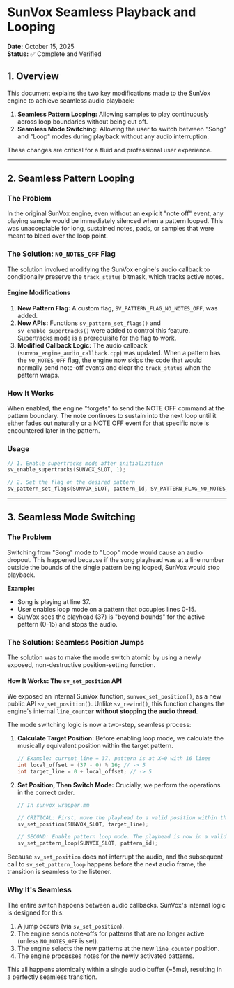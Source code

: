 
# SunVox Seamless Playback and Looping

**Date:** October 15, 2025  
**Status:** ✅ Complete and Verified

## 1. Overview

This document explains the two key modifications made to the SunVox engine to achieve seamless audio playback:
1.  **Seamless Pattern Looping:** Allowing samples to play continuously across loop boundaries without being cut off.
2.  **Seamless Mode Switching:** Allowing the user to switch between "Song" and "Loop" modes during playback without any audio interruption.

These changes are critical for a fluid and professional user experience.

---

## 2. Seamless Pattern Looping

### The Problem
In the original SunVox engine, even without an explicit "note off" event, any playing sample would be immediately silenced when a pattern looped. This was unacceptable for long, sustained notes, pads, or samples that were meant to bleed over the loop point.

### The Solution: `NO_NOTES_OFF` Flag

The solution involved modifying the SunVox engine's audio callback to conditionally preserve the `track_status` bitmask, which tracks active notes.

#### Engine Modifications
1.  **New Pattern Flag:** A custom flag, `SV_PATTERN_FLAG_NO_NOTES_OFF`, was added.
2.  **New APIs:** Functions `sv_pattern_set_flags()` and `sv_enable_supertracks()` were added to control this feature. Supertracks mode is a prerequisite for the flag to work.
3.  **Modified Callback Logic:** The audio callback (`sunvox_engine_audio_callback.cpp`) was updated. When a pattern has the `NO_NOTES_OFF` flag, the engine now skips the code that would normally send note-off events and clear the `track_status` when the pattern wraps.

### How It Works
When enabled, the engine "forgets" to send the NOTE OFF command at the pattern boundary. The note continues to sustain into the next loop until it either fades out naturally or a NOTE OFF event for that specific note is encountered later in the pattern.

### Usage
```cpp
// 1. Enable supertracks mode after initialization
sv_enable_supertracks(SUNVOX_SLOT, 1);

// 2. Set the flag on the desired pattern
sv_pattern_set_flags(SUNVOX_SLOT, pattern_id, SV_PATTERN_FLAG_NO_NOTES_OFF, 1);
```

---

## 3. Seamless Mode Switching

### The Problem
Switching from "Song" mode to "Loop" mode would cause an audio dropout. This happened because if the song playhead was at a line number outside the bounds of the single pattern being looped, SunVox would stop playback.

**Example:**
- Song is playing at line 37.
- User enables loop mode on a pattern that occupies lines 0-15.
- SunVox sees the playhead (37) is "beyond bounds" for the active pattern (0-15) and stops the audio.

### The Solution: Seamless Position Jumps

The solution was to make the mode switch atomic by using a newly exposed, non-destructive position-setting function.

#### How It Works: The `sv_set_position` API

We exposed an internal SunVox function, `sunvox_set_position()`, as a new public API `sv_set_position()`. Unlike `sv_rewind()`, this function changes the engine's internal `line_counter` **without stopping the audio thread**.

The mode switching logic is now a two-step, seamless process:

1.  **Calculate Target Position:** Before enabling loop mode, we calculate the musically equivalent position within the target pattern.
    ```cpp
    // Example: current_line = 37, pattern is at X=0 with 16 lines
    int local_offset = (37 - 0) % 16; // -> 5
    int target_line = 0 + local_offset; // -> 5
    ```
2.  **Set Position, Then Switch Mode:** Crucially, we perform the operations in the correct order.
    ```cpp
    // In sunvox_wrapper.mm
    
    // CRITICAL: First, move the playhead to a valid position within the target pattern.
    sv_set_position(SUNVOX_SLOT, target_line);
    
    // SECOND: Enable pattern loop mode. The playhead is now in a valid range.
    sv_set_pattern_loop(SUNVOX_SLOT, pattern_id);
    ```

Because `sv_set_position` does not interrupt the audio, and the subsequent call to `sv_set_pattern_loop` happens before the next audio frame, the transition is seamless to the listener.

### Why It's Seamless
The entire switch happens between audio callbacks. SunVox's internal logic is designed for this:
1.  A jump occurs (via `sv_set_position`).
2.  The engine sends note-offs for patterns that are no longer active (unless `NO_NOTES_OFF` is set).
3.  The engine selects the new patterns at the new `line_counter` position.
4.  The engine processes notes for the newly activated patterns.

This all happens atomically within a single audio buffer (~5ms), resulting in a perfectly seamless transition.



